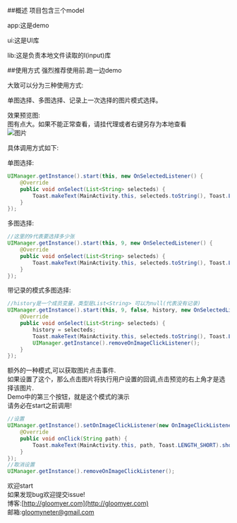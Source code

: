 ##概述
项目包含三个model  
  
app:这是demo  
  
ui:这是UI库  
  
lib:这是负责本地文件读取的I(input)库  
  
##使用方式
强烈推荐使用前.跑一边demo  
  
大致可以分为三种使用方式:  
  
单图选择、多图选择、记录上一次选择的图片模式选择。  
  
效果预览图:  
图有点大。如果不能正常查看，请挂代理或者右键另存为本地查看  
![图片](http://gloomyer.com/img/img/PicSelector.gif)
  
具体调用方式如下:  
  
单图选择:  
```java
UIManager.getInstance().start(this, new OnSelectedListener() {
    @Override
    public void onSelect(List<String> selecteds) {
        Toast.makeText(MainActivity.this, selecteds.toString(), Toast.LENGTH_LONG).show();
    }
});
```
  
多图选择:  
```java
//这里的9代表要选择多少张
UIManager.getInstance().start(this, 9, new OnSelectedListener() {
    @Override
    public void onSelect(List<String> selecteds) {
        Toast.makeText(MainActivity.this, selecteds.toString(), Toast.LENGTH_LONG).show();
    }
});
```
  
带记录的模式多图选择:
```java
//history是一个成员变量，类型是List<String> 可以为null(代表没有记录)
UIManager.getInstance().start(this, 9, false, history, new OnSelectedListener() {
    @Override
    public void onSelect(List<String> selecteds) {
        history = selecteds;
        Toast.makeText(MainActivity.this, selecteds.toString(), Toast.LENGTH_LONG).show();
        UIManager.getInstance().removeOnImageClickListener();
    }
});
```
  
额外的一种模式,可以获取图片点击事件.  
如果设置了这个，那么点击图片将执行用户设置的回调,点击预览的右上角才是选择该图片.  
Demo中的第三个按钮，就是这个模式的演示  
请务必在start之前调用!  
```java
//设置
UIManager.getInstance().setOnImageClickListener(new OnImageClickListener() {
    @Override
    public void onClick(String path) {
        Toast.makeText(MainActivity.this, path, Toast.LENGTH_SHORT).show();
    }
});
//取消设置
UIManager.getInstance().removeOnImageClickListener();
```


欢迎start  
如果发现bug欢迎提交issue!  
博客:[http://gloomyer.com](http://gloomyer.com)  
邮箱:[gloomyneter@gmail.com](mailto:goomyneter@gmail.com)